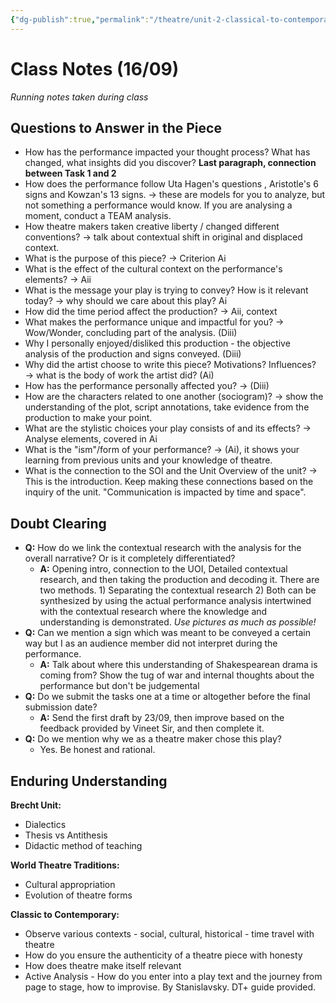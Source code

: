 ```yaml
---
{"dg-publish":true,"permalink":"/theatre/unit-2-classical-to-contemporary/task-1-notes/","dgHomeLink":true,"dgPassFrontmatter":false,"dgShowLocalGraph":true}
---
```


# Class Notes (16/09)
*Running notes taken during class*
## Questions to Answer in the Piece 
- How has the performance impacted your thought process? What has changed, what insights did you discover? **Last paragraph, connection between Task 1 and 2**
- How does the performance follow Uta Hagen's questions , Aristotle's 6 signs and Kowzan's 13 signs. → these are models for you to analyze, but not something a performance would know. If you are analysing a moment, conduct a TEAM analysis. 
- How theatre makers taken creative liberty / changed different conventions? → talk about contextual shift in original and displaced context.
- What is the purpose of this piece? → Criterion Ai
- What is the effect of the cultural context on the performance's elements? → Aii
- What is the message your play is trying to convey? How is it relevant today? → why should we care about this play? Ai
- How did the time period affect the production? → Aii, context
- What makes the performance unique and impactful for you? → Wow/Wonder, concluding part of the analysis. (Diii)
- Why I personally enjoyed/disliked this production - the objective analysis of the production and signs conveyed. (Diii)
- Why did the artist choose to write this piece? Motivations? Influences? → what is the body of work the artist did? (Ai)
- How has the performance personally affected you? → (Diii)
- How are the characters related to one another (sociogram)? → show the understanding of the plot, script annotations, take evidence from the production to make your point. 
- What are the stylistic choices your play consists of and its effects? → Analyse elements, covered in Ai
- What is the "ism"/form of your performance? → (Ai), it shows your learning from previous units and your knowledge of theatre.
- What is the connection to the SOI and the Unit Overview of the unit? → This is the introduction. Keep making these connections based on the inquiry of the unit. "Communication is impacted by time and space". 

## Doubt Clearing
- **Q:** How do we link the contextual research with the analysis for the overall narrative? Or is it completely differentiated?
	- **A:** Opening intro, connection to the UOI, Detailed contextual research, and then taking the production and decoding it. There are two methods. 1) Separating the contextual research 2)  Both can be synthesized by using the actual performance analysis intertwined with the contextual research where the knowledge and understanding is demonstrated.  *Use pictures as much as possible!*
- **Q:** Can we mention a sign which was meant to be conveyed a certain way but I as an audience member did not interpret during the performance.
	- **A:** Talk about where this understanding of Shakespearean drama is coming from? Show the tug of war and internal thoughts about the performance but don't be judgemental
- **Q:** Do we submit the tasks one at a time or altogether before the final submission date?
	- **A:** Send the first draft by 23/09, then improve based on the feedback provided by Vineet Sir, and then complete it. 
- **Q:** Do we mention why we as a theatre maker chose this play?
	- Yes. Be honest and rational.


## Enduring Understanding
**Brecht Unit:**
- Dialectics 
- Thesis vs Antithesis
- Didactic method of teaching

**World Theatre Traditions:**
- Cultural appropriation
- Evolution of theatre forms

**Classic to Contemporary:**
- Observe various contexts - social, cultural, historical - time travel with theatre
- How do you ensure the authenticity of a theatre piece with honesty
- How does theatre make itself relevant
- Active Analysis - How do you enter into a play text and the journey from page to stage, how to improvise. By Stanislavsky. DT+ guide provided.



